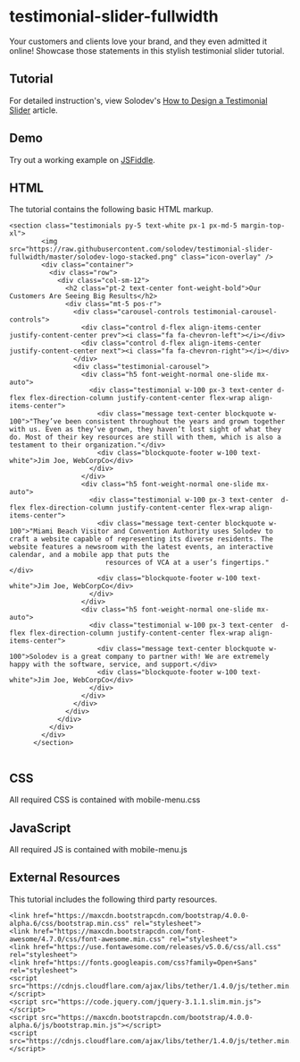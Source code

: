 # testimonial-slider-fullwidth

Your customers and clients love your brand, and they even admitted it online! Showcase those statements in this stylish testimonial slider tutorial. 


  		  
## Tutorial		  
For detailed instruction's, view Solodev's [How to Design a Testimonial Slider](https://www.solodev.com/blog/how-to-design-a-testimonial-slider.stml) article.
 
## Demo
  		  
Try out a working example on [JSFiddle](https://jsfiddle.net/solodev/fhnf4egh/).

## HTML

The tutorial contains the following basic HTML markup.

```
<section class="testimonials py-5 text-white px-1 px-md-5 margin-top-xl">
        <img src="https://raw.githubusercontent.com/solodev/testimonial-slider-fullwidth/master/solodev-logo-stacked.png" class="icon-overlay" />
        <div class="container">
          <div class="row">
            <div class="col-sm-12">
              <h2 class="pt-2 text-center font-weight-bold">Our Customers Are Seeing Big Results</h2>
              <div class="mt-5 pos-r">
                <div class="carousel-controls testimonial-carousel-controls">
                  <div class="control d-flex align-items-center justify-content-center prev"><i class="fa fa-chevron-left"></i></div>
                  <div class="control d-flex align-items-center justify-content-center next"><i class="fa fa-chevron-right"></i></div>
                </div>
                <div class="testimonial-carousel">
                  <div class="h5 font-weight-normal one-slide mx-auto">
                    <div class="testimonial w-100 px-3 text-center d-flex flex-direction-column justify-content-center flex-wrap align-items-center">
                      <div class="message text-center blockquote w-100">"They’ve been consistent throughout the years and grown together with us. Even as they’ve grown, they haven’t lost sight of what they do. Most of their key resources are still with them, which is also a testament to their organization."</div>
                      <div class="blockquote-footer w-100 text-white">Jim Joe, WebCorpCo</div>
                    </div>
                  </div>
                  <div class="h5 font-weight-normal one-slide mx-auto">
                    <div class="testimonial w-100 px-3 text-center  d-flex flex-direction-column justify-content-center flex-wrap align-items-center">
                      <div class="message text-center blockquote w-100">"Miami Beach Visitor and Convention Authority uses Solodev to craft a website capable of representing its diverse residents. The website features a newsroom with the latest events, an interactive calendar, and a mobile app that puts the
                        resources of VCA at a user’s fingertips."</div>
                      <div class="blockquote-footer w-100 text-white">Jim Joe, WebCorpCo</div>
                    </div>
                  </div>
                  <div class="h5 font-weight-normal one-slide mx-auto">
                    <div class="testimonial w-100 px-3 text-center  d-flex flex-direction-column justify-content-center flex-wrap align-items-center">
                      <div class="message text-center blockquote w-100">Solodev is a great company to partner with! We are extremely happy with the software, service, and support.</div>
                      <div class="blockquote-footer w-100 text-white">Jim Joe, WebCorpCo</div>
                    </div>
                  </div>
                </div>
              </div>
            </div>
          </div>
        </div>
      </section>
      

```

## CSS

All required CSS is contained with mobile-menu.css

## JavaScript

All required JS is contained with mobile-menu.js

## External Resources

This tutorial includes the following third party resources.

```
<link href="https://maxcdn.bootstrapcdn.com/bootstrap/4.0.0-alpha.6/css/bootstrap.min.css" rel="stylesheet">
<link href="https://maxcdn.bootstrapcdn.com/font-awesome/4.7.0/css/font-awesome.min.css" rel="stylesheet">
<link href="https://use.fontawesome.com/releases/v5.0.6/css/all.css" rel="stylesheet">
<link href="https://fonts.googleapis.com/css?family=Open+Sans" rel="stylesheet">
<script src="https://cdnjs.cloudflare.com/ajax/libs/tether/1.4.0/js/tether.min.js"></script>
<script src="https://code.jquery.com/jquery-3.1.1.slim.min.js"></script>
<script src="https://maxcdn.bootstrapcdn.com/bootstrap/4.0.0-alpha.6/js/bootstrap.min.js"></script>
<script src="https://cdnjs.cloudflare.com/ajax/libs/tether/1.4.0/js/tether.min.js"></script>
```

